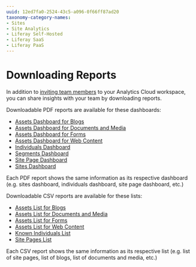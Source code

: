 ```yaml
---
uuid: 12ed7fa0-2524-43c5-a096-0f66ff87ad20
taxonomy-category-names:
- Sites
- Site Analytics
- Liferay Self-Hosted
- Liferay SaaS
- Liferay PaaS
---
```

# Downloading Reports

In addition to [inviting team members](../workspace-settings/managing-users.md#inviting-users) to your Analytics Cloud workspace, you can share insights with your team by downloading reports.

Downloadable PDF reports are available for these dashboards:

* [Assets Dashboard for Blogs](../touchpoints/assets/blogs.md)
* [Assets Dashboard for Documents and Media](../touchpoints/assets/documents-and-media.md)
* [Assets Dashboard for Forms](../touchpoints/assets/forms.md)
* [Assets Dashboard for Web Content](../touchpoints/assets/web-content.md)
* [Individuals Dashboard](../people/individuals.md)
* [Segments Dashboard](../people/segments/segments.md)
* [Site Page Dashboard](../touchpoints/pages/pages.md)
* [Sites Dashboard](../touchpoints/sites-dashboard.md)

Each PDF report shows the same information as its respective dashboard (e.g. sites dashboard, individuals dashboard, site page dashboard, etc.)

Downloadable CSV reports are available for these lists:

* [Assets List for Blogs](../touchpoints/assets/blogs.md)
* [Assets List for Documents and Media](../touchpoints/assets/documents-and-media.md)
* [Assets List for Forms](../touchpoints/assets/forms.md)
* [Assets List for Web Content](../touchpoints/assets/web-content.md)
* [Known Individuals List](../people/individuals/individual-profiles.md)
* [Site Pages List](../touchpoints.md#viewing-page-data)

Each CSV report shows the same information as its respective list (e.g. list of site pages, list of blogs, list of documents and media, etc.)
